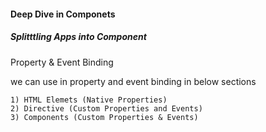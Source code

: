 #### Deep Dive in Componets

##### Splitttling Apps into Component

Property & Event Binding

we can use in property and event binding in  below sections 

```
1) HTML Elemets (Native Properties)
2) Directive (Custom Properties and Events)
3) Components (Custom Properties & Events)

```

